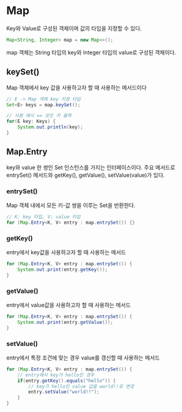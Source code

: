 # Map
Key와 Value로 구성된 객체이며 값의 타입을 지정할 수 있다.
~~~ java
Map<String, Integer> map = new Map<>();
~~~
map 객체는 String 타입의 key와 Integer 타입의 value로 구성된 객체이다.

## keySet()
Map 객체에서 key 값을 사용하고자 할 때 사용하는 메서드이다
~~~java
// E -> Map 객체 key 지정 타입
Set<E> keys = map.keySet();

// 사용 예시 == 모든 키 출력
for(E key: Keys) {
    System.out.println(key);
}
~~~

## Map.Entry
key와 value 한 쌍인 Set 인스턴스를 가지는 인터페이스이다.
주요 메서드로 entrySet() 메서드와 getKey(), getValue(), setValue(value)가 있다.

### entrySet()
Map 객체 내에서 모든 키-값 쌍을 이루는 Set을 반환한다.
~~~java
// K: key 타입, V: value 타입
for (Map.Entry<K, V> entry : map.entrySet()) {}
~~~

### getKey()
entry에서 key값을 사용하고자 할 때 사용하는 메서드
~~~java
for (Map.Entry<K, V> entry : map.entrySet()) {
    System.out.print(entry.getKey());
}
~~~

### getValue()
entry에서 value값을 사용하고자 할 때 사용하는 메서드
~~~java
for (Map.Entry<K, V> entry : map.entrySet()) {
    System.out.print(entry.getValue());
}
~~~

### setValue()
entry에서 특정 조건에 맞는 경우 value를 갱신할 때 사용하는 메서드
~~~java
for (Map.Entry<K, V> entry : map.entrySet()) {
    // entry에서 key가 hello인 경우
    if(entry.getKey().equals("hello")) {
        // key가 hello인 value 값을 world!!로 변경
        entry.setValue("world!!");
    }
}
~~~
